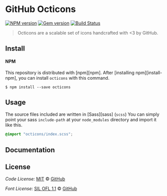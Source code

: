 # GitHub Octicons

[![NPM version](https://img.shields.io/npm/v/octicons.svg)](https://www.npmjs.org/package/octicons)
[![Gem version](https://img.shields.io/gem/v/octicons.svg)](https://rubygems.org/gems/octicons)
[![Build Status](https://travis-ci.org/primer/octicons.svg?branch=master)](https://travis-ci.org/primer/octicons)

> Octicons are a scalable set of icons handcrafted with <3 by GitHub.

## Install


#### NPM

This repository is distributed with [npm][npm]. After [installing npm][install-npm], you can install `octicons` with this command.

```
$ npm install --save octicons
```

## Usage

The source files included are written in [Sass][sass] (`scss`) You can simply point your sass `include-path` at your `node_modules` directory and import it like this.

```scss
@import "octicons/index.scss";
```

## Documentation



## License

_Code License:_ [MIT](./LICENSE) &copy; [GitHub](https://github.com/)

_Font License:_ [SIL OFL 1.1](./LICENSE) &copy; [GitHub](https://github.com/)
